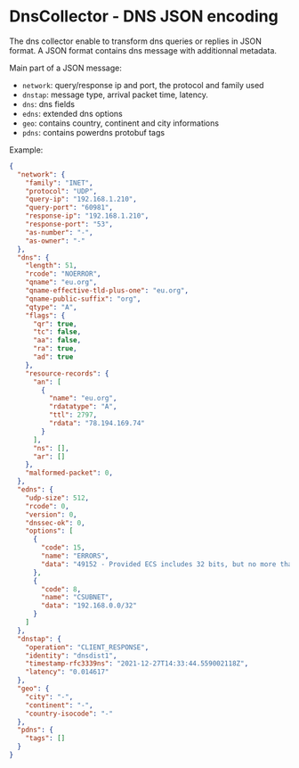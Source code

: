 # DnsCollector - DNS JSON encoding


The dns collector enable to transform dns queries or replies in JSON format.
A JSON format contains dns message with additionnal metadata.

Main part of a JSON message:
- `network`:  query/response ip and port, the protocol and family used
- `dnstap`: message type, arrival packet time, latency.
- `dns`: dns fields
- `edns`: extended dns options
- `geo`: contains country, continent and city informations
- `pdns`: contains powerdns protobuf tags

Example:

```json
{
  "network": {
    "family": "INET",
    "protocol": "UDP",
    "query-ip": "192.168.1.210",
    "query-port": "60981",
    "response-ip": "192.168.1.210",
    "response-port": "53",
    "as-number": "-",
    "as-owner": "-"
  },
  "dns": {
    "length": 51,
    "rcode": "NOERROR",
    "qname": "eu.org",
    "qname-effective-tld-plus-one": "eu.org",
    "qname-public-suffix": "org",
    "qtype": "A",
    "flags": {
      "qr": true,
      "tc": false,
      "aa": false,
      "ra": true,
      "ad": true
    },
    "resource-records": {
      "an": [
        {
          "name": "eu.org",
          "rdatatype": "A",
          "ttl": 2797,
          "rdata": "78.194.169.74"
        }
      ],
      "ns": [],
      "ar": []
    },
    "malformed-packet": 0,
  },
  "edns": {
    "udp-size": 512,
    "rcode": 0,
    "version": 0,
    "dnssec-ok": 0,
    "options": [
      {
        "code": 15,
        "name": "ERRORS",
        "data": "49152 - Provided ECS includes 32 bits, but no more than 24 are allowed."
      },
      {
        "code": 8,
        "name": "CSUBNET",
        "data": "192.168.0.0/32"
      }
    ]
  },
  "dnstap": {
    "operation": "CLIENT_RESPONSE",
    "identity": "dnsdist1",
    "timestamp-rfc3339ns": "2021-12-27T14:33:44.559002118Z",
    "latency": "0.014617"
  },
  "geo": {
    "city": "-",
    "continent": "-",
    "country-isocode": "-"
  },
  "pdns": {
    "tags": []
  }
}
```

